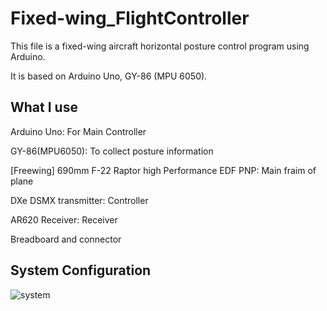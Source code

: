 # Fixed-wing_FlightController
This file is a fixed-wing aircraft horizontal posture control program using Arduino.

It is based on Arduino Uno, GY-86 (MPU 6050).

## What I use
Arduino Uno: For Main Controller

GY-86(MPU6050): To collect posture information

[Freewing] 690mm F-22 Raptor high Performance EDF PNP: Main fraim of plane

DXe DSMX transmitter: Controller

AR620 Receiver: Receiver

Breadboard and connector

## System Configuration
![system](https://user-images.githubusercontent.com/74999377/132136380-a29437c9-d93b-475f-a03a-04bd8a06dd22.png)


